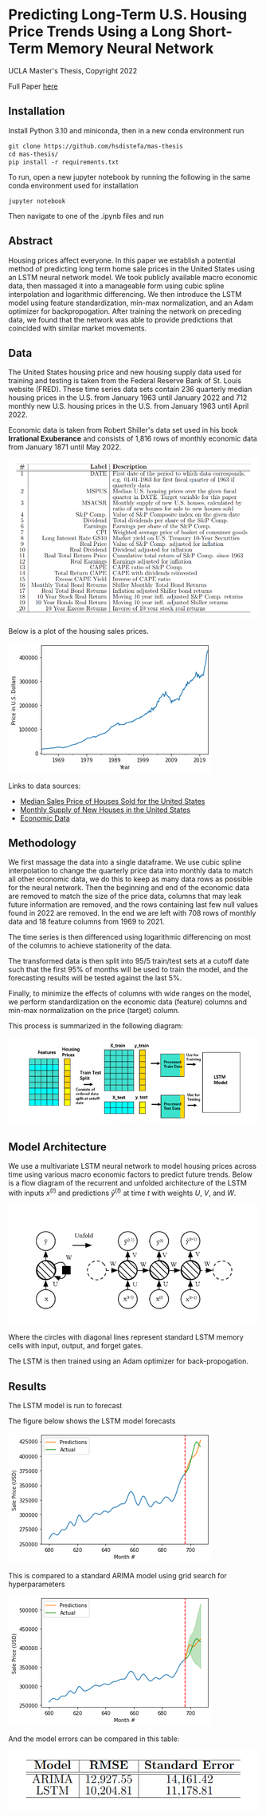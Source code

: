 # Predicting Long-Term U.S. Housing Price Trends Using a Long Short-Term Memory Neural Network

UCLA Master's Thesis, Copyright 2022

Full Paper [here](https://github.com/hsdistefa/mas-thesis/blob/master/manuscript/Harrison_DiStefano_MAS_Thesis.pdf)

## Installation

Install Python 3.10 and miniconda, then in a new conda environment run

```
git clone https://github.com/hsdistefa/mas-thesis
cd mas-thesis/
pip install -r requirements.txt
```

To run, open a new jupyter notebook by running the following in the same conda environment used for installation

```
jupyter notebook
```

Then navigate to one of the .ipynb files and run


## Abstract
Housing prices affect everyone. In this paper we establish a potential method of predicting long term home sale prices in the United States using an LSTM neural network model. We took publicly available macro economic data, then massaged it into a manageable form using cubic spline interpolation and logarithmic differencing. We then introduce the LSTM model using feature standardization, min-max normalization, and an Adam optimizer for backpropogation. After training the network on preceding data, we found that the network was able to provide predictions that coincided with similar market movements.

## Data

The United States housing price and new housing supply data used for training and testing is taken from the Federal Reserve Bank of St. Louis website (FRED). These time series data sets contain 236 quarterly median housing prices in the U.S. from January 1963 until January 2022 and 712 monthly new U.S. housing prices in the U.S. from January 1963 until April 2022.

Economic data is taken from Robert Shiller's data set used in his book **Irrational Exuberance** and consists of 1,816 rows of monthly economic data from January 1871 until May 2022.

![Data Details](figures/data_info_table.png)

Below is a plot of the housing sales prices.

![U.S. Median Sales Price of Houses Sold](figures/MSPUS_pandas.png)

Links to data sources:

- [Median Sales Price of Houses Sold for the United States](https://fred.stlouisfed.org/series/MSPUS)
- [Monthly Supply of New Houses in the United States](https://fred.stlouisfed.org/series/MSACSR)
- [Economic Data](http://www.econ.yale.edu/~shiller/data.htm)

## Methodology

We first massage the data into a single dataframe. We use cubic spline interpolation to change the quarterly price data into monthly data to match all other economic data, we do this to keep as many data rows as possible for the neural network. Then the beginning and end of the economic data are removed to match the size of the price data, columns that may leak future information are removed, and the rows containing last few null values found in 2022 are removed. In the end we are left with 708 rows of monthly data and 18 feature columns from 1969 to 2021.

The time series is then differenced using logarithmic differencing on most of the columns to achieve stationerity of the data. 

The transformed data is then split into 95/5 train/test sets at a cutoff date such that the first 95% of months will be used to train the model, and the forecasting results will be tested against the last 5%.

Finally, to minimize the effects of columns with wide ranges on the model, we perform standardization on the economic data (feature) columns and min-max normalization on the price (target) column. 

This process is summarized in the following diagram:

![Data Processing Diagram](figures/train_test_split2.png)

## Model Architecture

We use a multivariate LSTM neural network to model housing prices across time using various macro economic factors to predict future trends. Below is a flow diagram of the recurrent and unfolded architecture of the LSTM with inputs $x^{(t)}$ and predictions $\hat{y}^{(t)}$ at time $t$ with weights $U$, $V$, and $W$.

![LSTM Architecture](figures/lstm_architecture4.png)

Where the circles with diagonal lines represent standard LSTM memory cells with input, output, and forget gates.

The LSTM is then trained using an Adam optimizer for back-propogation.


## Results

The LSTM model is run to forecast

The figure below shows the LSTM model forecasts

![LSTM Results](figures/scale_actual_vs_pred_best.png)

This is compared to a standard ARIMA model using grid search for hyperparameters

![ARIMA Comparison](figures/arima_scale_actual_vs_pred.png)

And the model errors can be compared in this table:

![Model Errors](figures/table_error_comparison.png)





